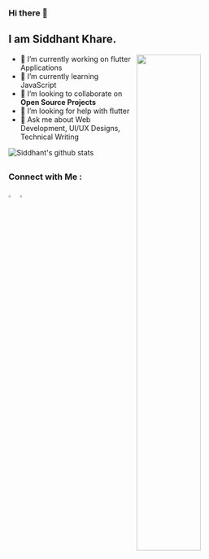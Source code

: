 ### Hi there 👋

## I am Siddhant Khare.

<img align="right" src="https://github.com/Siddhant-K-code/Siddhant-K-code/blob/master/coding.gif" width="50%"/>


- 🔭 I’m currently working on flutter Applications
- 🌱 I’m currently learning JavaScript
- 👯 I’m looking to collaborate on **Open Source Projects**
- 🤔 I’m looking for help with flutter 
- 💬 Ask me about Web Development, UI/UX Designs, Technical Writing



![Siddhant's github stats](https://github-readme-stats.vercel.app/api?username=Siddhant-K-code&show_icons=true&line_height=30)<br>


##
### Connect with Me :

[<img src="https://img.icons8.com/color/48/000000/twitter.png" width="3.5%"/>](https://twitter.com/Siddhant_K_code)
[<img src="https://img.icons8.com/color/48/000000/linkedin.png" width="3.5%"/>](https://www.linkedin.com/in/siddhantkhare24/)




